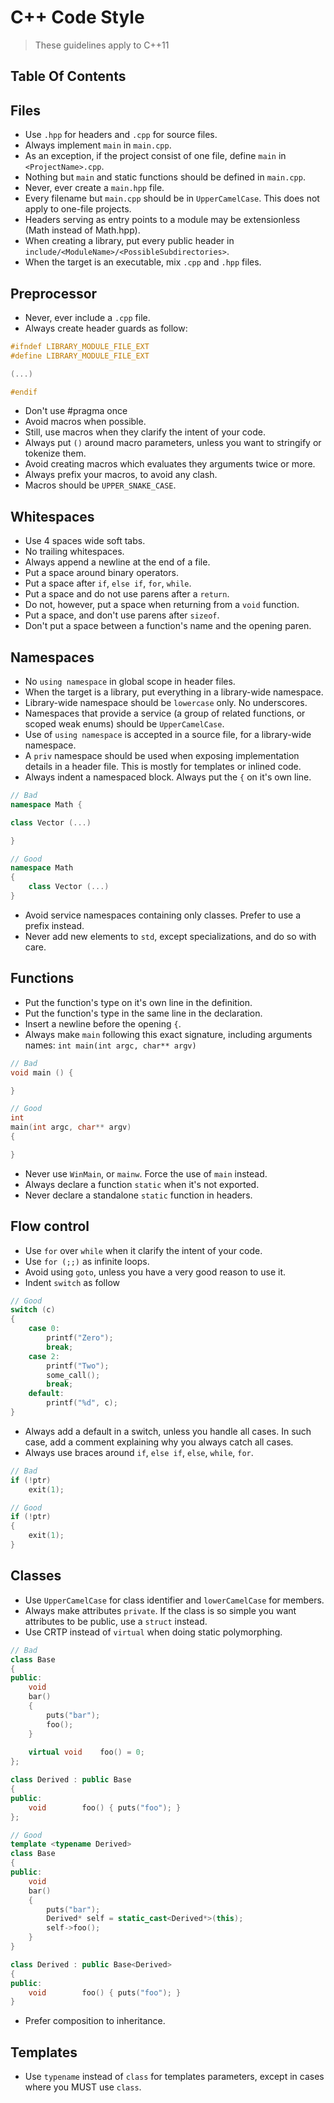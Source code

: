 # C++ Code Style

> These guidelines apply to C++11

## Table Of Contents

## Files
* Use `.hpp` for headers and `.cpp` for source files.
* Always implement `main` in `main.cpp`.
* As an exception, if the project consist of one file, define `main` in `<ProjectName>.cpp`.
* Nothing but `main` and static functions should be defined in `main.cpp`.
* Never, ever create a `main.hpp` file.
* Every filename but `main.cpp` should be in `UpperCamelCase`. This does not apply to one-file projects.
* Headers serving as entry points to a module may be extensionless (Math instead of Math.hpp).
* When creating a library, put every public header in `include/<ModuleName>/<PossibleSubdirectories>`.
* When the target is an executable, mix `.cpp` and `.hpp` files.

## Preprocessor
* Never, ever include a `.cpp` file.
* Always create header guards as follow:

```c++
#ifndef LIBRARY_MODULE_FILE_EXT
#define LIBRARY_MODULE_FILE_EXT

(...)

#endif
```

* Don't use #pragma once
* Avoid macros when possible.
* Still, use macros when they clarify the intent of your code.
* Always put `()` around macro parameters, unless you want to stringify or tokenize them.
* Avoid creating macros which evaluates they arguments twice or more.
* Always prefix your macros, to avoid any clash.
* Macros should be `UPPER_SNAKE_CASE`.

## Whitespaces
* Use 4 spaces wide soft tabs.
* No trailing whitespaces.
* Always append a newline at the end of a file.
* Put a space around binary operators.
* Put a space after `if`, `else if`, `for`, `while`.
* Put a space and do not use parens after a `return`.
* Do not, however, put a space when returning from a `void` function.
* Put a space, and don't use parens after `sizeof`.
* Don't put a space between a function's name and the opening paren.

## Namespaces
* No `using namespace` in global scope in header files.
* When the target is a library, put everything in a library-wide namespace.
* Library-wide namespace should be `lowercase` only. No underscores.
* Namespaces that provide a service (a group of related functions, or scoped weak enums) should be `UpperCamelCase`.
* Use of `using namespace` is accepted in a source file, for a library-wide namespace.
* A `priv` namespace should be used when exposing implementation details in a header file. This is mostly for templates or inlined code.
* Always indent a namespaced block. Always put the `{` on it's own line.

```c++
// Bad
namespace Math {

class Vector (...)

}

// Good
namespace Math
{
    class Vector (...)
}
```

* Avoid service namespaces containing only classes. Prefer to use a prefix instead.
* Never add new elements to `std`, except specializations, and do so with care.

## Functions
* Put the function's type on it's own line in the definition.
* Put the function's type  in the same line in the declaration.
* Insert a newline before the opening `{`.
* Always make `main` following this exact signature, including arguments names: `int main(int argc, char** argv)`

```c++
// Bad
void main () {

}

// Good
int
main(int argc, char** argv)
{

}
```

* Never use `WinMain`, or `mainw`. Force the use of `main` instead.
* Always declare a function `static` when it's not exported.
* Never declare a standalone `static` function in headers.

## Flow control
* Use `for` over `while` when it clarify the intent of your code.
* Use `for (;;)` as infinite loops.
* Avoid using `goto`, unless you have a very good reason to use it.
* Indent `switch` as follow

```c++
// Good
switch (c)
{
    case 0:
        printf("Zero");
        break;
    case 2:
        printf("Two");
        some_call();
        break;
    default:
        printf("%d", c);
}
```

* Always add a default in a switch, unless you handle all cases. In such case, add a comment explaining why you always catch all cases.
* Always use braces around `if`, `else if`, `else`, `while`, `for`.

```c++
// Bad
if (!ptr)
    exit(1);

// Good
if (!ptr)
{
    exit(1);
}
```

## Classes
* Use `UpperCamelCase` for class identifier and `lowerCamelCase` for members.
* Always make attributes `private`. If the class is so simple you want attributes to be public, use a `struct` instead.
* Use CRTP instead of `virtual` when doing static polymorphing.

```c++
// Bad
class Base
{
public:
    void
    bar()
    {
        puts("bar");
        foo();
    }
    
    virtual void    foo() = 0;
};

class Derived : public Base
{
public:
    void        foo() { puts("foo"); }
};

// Good
template <typename Derived>
class Base
{
public:
    void
    bar()
    {
        puts("bar");
        Derived* self = static_cast<Derived*>(this);
        self->foo();
    }
}

class Derived : public Base<Derived>
{
public:
    void        foo() { puts("foo"); }
}
```

* Prefer composition to inheritance.

## Templates
* Use `typename` instead of `class` for templates parameters, except in cases where you MUST use `class`.
